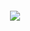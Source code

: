 #                    ![](https://cdn.discordapp.com/attachments/486915002037436428/842023916658753576/LuisPic.gif)
